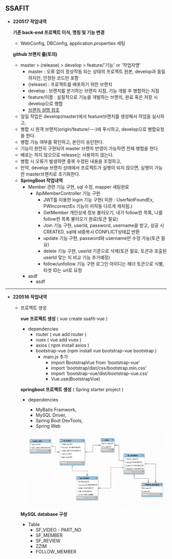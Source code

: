 ## SSAFIT
- **220517 작업내역**

  **기존 back-end 프로젝트 이식, 명칭 및 기능 변경**
    -  WebConfig, DBConfig, application.properties 세팅
    
  **github 브랜치 룰(토의)**
    - master > (release) > develop > feature/'기능' or '작업자명'
      - master : 오류 없이 정상작동 되는 상태의 프로젝트 원본, develop과 동일하지만, 안정된 코드만 포함
      - (release) : 프로젝트를 배포하기 위한 브랜치
      - develop : 브랜치를 분기하는 브랜치 지점, 기능 개발 후 병합하는 지점
      - feature/이름 : 실질적으로 기능을 개발하는 브랜치, 완료 혹은 저장 시 develop으로 병합
      - [브랜치 설명 참조](https://gmlwjd9405.github.io/2018/05/11/types-of-git-branch.html)
    - 일일 작업은 develop(master)에서 feature브랜치를 생성해서 작업을 실시하고, 
    - 병합 시 원격 브랜치(origin/feature/---)에 푸시하고, develop으로 병합요청을 한다.
    - 병합 가능 여부를 확인하고, 본인이 승인한다.
    - 기능이 완전히 구현되어 master 브랜치 반영이 가능하면 전체 병합을 한다.
    - 배포는 하지 않으므로 release는 사용하지 않는다.
    - 병합 시 오류가 발생하면 중복 수정된 내용을 조정하고, 
    - 만약, develop 브랜치 상태에서 프로젝트가 실행이 되지 않으면, 실행이 가능한 master브랜치로 초기화한다.
  - **SpringBoot 작업내역**
    - Member 관련 기능 구현, sql 수정, mapper 세팅완료
      - ApiMemberController 기능 구현
        - JWT를 이용한 login 기능 구현( 미완 : UserNotFoundEx, PWIncorrectEx 기능이 미작동 다르게 캐치됨.) 
        - GetMember 개인상세 정보 불러오기, 내가 follow한 목록, 나를 follow한 목록 불러오기 완료(토큰 필요)
        - Join 기능 구현, userId, password, username을 받고, 성공 시 CREATED, sql에 id중복시 CONFLICT상태값 반환 
        - update 기능 구현, password와 username만 수정 가능(토큰 필요)
        - delete 기능 구현, userId 기준으로 삭제(토큰 필요, 토큰과 호출된 userId 맞는 지 비교 기능 추가예정)
        - follow/unfollow 기능 구현 로그인 아이디는 헤더 토큰으로 식별, 타겟 ID는 url로 요청
    - asdf
      - asdf  

--------------
- **220516 작업내역**

  - 프로젝트 생성

    **vue 프로젝트 생성** ( vue create ssafit-vue )
    - dependencies
      - router ( vue add router )
      - vuex ( vue add vuex )
      - axios ( npm install axios )
      - bootstrap-vue (npm install vue bootstrap-vue bootstrap )
        - main.js 추가
          - import BootstrapVue from 'bootstrap-vue'
          - import 'bootstrap/dist/css/bootstrap.min.css'
          - import 'bootstrap-vue/dist/bootstrap-vue.css'
          - Vue.use(BootstrapVue)

    **springboot 프로젝트 생성** ( Spring starter project )
    - dependencies
      - MyBatis Framwork,
      - MySQL Driver,
      - Spring Boot DevTools,
      - Spring Web
      
      ![SQL](./ssafit-mysql/sql_v1.JPG)
      
    **MySQL database 구성** 
    
    - Table
      - SF_VIDEO - PART_NO
      - SF_MEMBER
      - SF_REVIEW
      - ZZIM
      - FOLLOW_MEMBER





    
